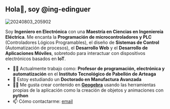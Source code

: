 ## Hola👋, soy @ing-edinguer
![20240803_205902](https://github.com/user-attachments/assets/e8517c49-c678-4716-a401-821505e819cf)

Soy **Ingeniero en Electrónica** con una **Maestría en Ciencias en Ingeniereía Eléctrica**. Me encanta la **Programación de microcontroladores y PLC** (Controladores Lógicos Programables), el diseño de **Sistemas de Control** (Automatización de procesos), el **Desarrollo Web** y el **Desarrollo de Aplicaciones Móviles**, sobretodo para interactuar con dispositivos electrónicos basados en **IoT**.

- 👨‍🚀 Actualmente trabajo como: **Profesor de programación, electrónica y automatización** en el **Instituto Tecnológico de Pabellón de Arteaga** 
- 🌱 Estoy estudiando un **Doctorado en Manufactura Avanzada**
- 👨‍💻 Me gusta crear contenido en **[Geogebra](https://www.geogebra.org/)** usando las herramientas propias de la aplicación como la creación de objetos y animaciones con **python**
- 📫 Cómo contactarme: [email](mailto:edinguer.va@pabellon.tecnm.mx)


<!--
**ing-edinguer/ing-edinguer** is a ✨ _special_ ✨ repository because its `README.md` (this file) appears on your GitHub profile.

Here are some ideas to get you started:

- 🔭 I’m currently working on ...
- 🌱 I’m currently learning ...
- 👯 I’m looking to collaborate on ...
- 🤔 I’m looking for help with ...
- 💬 Ask me about ...
- 📫 How to reach me: ...
- 😄 Pronouns: ...
- ⚡ Fun fact: ...
-->
